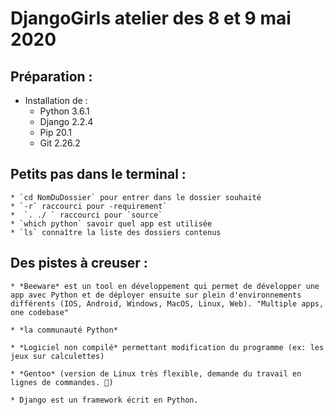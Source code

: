 # DjangoGirls atelier des 8 et 9 mai 2020

## Préparation :

* Installation de :
  * Python 3.6.1
  * Django 2.2.4
  * Pip 20.1
  * Git 2.26.2

## Petits pas dans le terminal :

    * `cd NomDuDossier` pour entrer dans le dossier souhaité
    * `-r` raccourci pour -requirement`
    *  `. ./ ` raccourci pour `source`
    * `which python` savoir quel app est utilisée
    * `ls` connaître la liste des dossiers contenus

## Des pistes à creuser :

    * *Beeware* est un tool en développement qui permet de développer une app avec Python et de déployer ensuite sur plein d'environnements différents (IOS, Android, Windows, MacOS, Linux, Web). "Multiple apps, one codebase"

    * *la communauté Python*

    * *Logiciel non compilé* permettant modification du programme (ex: les jeux sur calculettes)

    * *Gentoo* (version de Linux très flexible, demande du travail en lignes de commandes. 😬)

    * Django est un framework écrit en Python.



